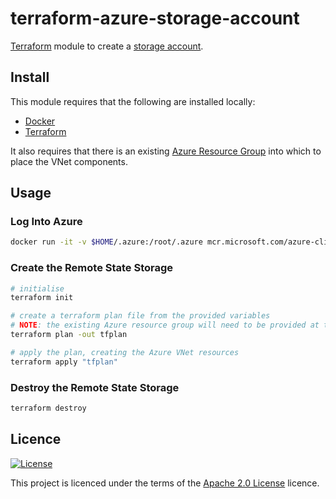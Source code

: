 # terraform-azure-storage-account
[Terraform](https://www.terraform.io) module to create a [storage account](https://docs.microsoft.com/en-us/azure/storage/common/storage-account-overview).

## Install
This module requires that the following are installed locally:
* [Docker](https://www.docker.com/get-started)
* [Terraform](https://learn.hashicorp.com/tutorials/terraform/install-cli)

It also requires that there is an existing [Azure Resource Group](https://docs.microsoft.com/en-us/azure/azure-resource-manager/management/manage-resource-groups-portal) into which to place the VNet components.

## Usage

### Log Into Azure
```bash
docker run -it -v $HOME/.azure:/root/.azure mcr.microsoft.com/azure-cli az login
```

### Create the Remote State Storage
```bash
# initialise 
terraform init

# create a terraform plan file from the provided variables
# NOTE: the existing Azure resource group will need to be provided at the command-line 
terraform plan -out tfplan

# apply the plan, creating the Azure VNet resources
terraform apply "tfplan"
```

### Destroy the Remote State Storage
```bash
terraform destroy
```

## Licence
[![License](https://img.shields.io/badge/License-Apache%202.0-blue.svg)](https://opensource.org/licenses/Apache-2.0)

This project is licenced under the terms of the [Apache 2.0 License](LICENCE.md) licence.
